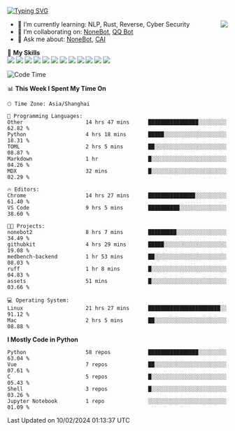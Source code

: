 [![Typing SVG](https://readme-typing-svg.herokuapp.com?size=25&duration=2500&color=8C43EA&vCenter=true&width=200&height=40&lines=Hi+there+%F0%9F%91%8B%F0%9F%8F%BB;I'm+yanyongyu)](https://git.io/typing-svg)

<a href="#">
  <img align="right" src="https://github-readme-stats.vercel.app/api?username=yanyongyu&count_private=true&show_icons=true&bg_color=15,f2f7fd,E0EAFC" />
</a>

- 🌱 I’m currently learning: NLP, Rust, Reverse, Cyber Security
- 👯 I’m collaborating on: [NoneBot](https://github.com/nonebot), [QQ Bot](https://github.com/Mrs4s/go-cqhttp)
- 💬 Ask me about: [NoneBot](https://github.com/nonebot), [CAI](https://github.com/cscs181/CAI)

🌟 **My Skills**  
![](https://img.shields.io/badge/-Python-3e74a2?style=flat-square&logo=Python&logoColor=fff)
![](https://img.shields.io/badge/-TypeScript-3178C6?style=flat-square&logo=TypeScript&logoColor=fff)
![](https://img.shields.io/badge/-Vue-4fc08d?style=flat-square&logo=Vue.js&logoColor=fff)
![](https://img.shields.io/badge/-React-2d98ce?style=flat-square&logo=React&logoColor=fff)
![](https://img.shields.io/badge/-FastAPI-009688?style=flat-square&logo=FastAPI&logoColor=fff)
![](https://img.shields.io/badge/-Linux-000000?style=flat-square&logo=Linux&logoColor=fff)
![](https://img.shields.io/badge/-Docker-2496ED?style=flat-square&logo=Docker&logoColor=fff)
![](https://img.shields.io/badge/-Kubernetes-326CE5?style=flat-square&logo=Kubernetes&logoColor=fff)
![](https://img.shields.io/badge/-GitHub%20Actions-2088FF?style=flat-square&logo=GitHubActions&logoColor=fff)
![](https://img.shields.io/badge/-PostgreSQL-4169E1?style=flat-square&logo=PostgreSQL&logoColor=fff)
![](https://img.shields.io/badge/-Redis-DC382D?style=flat-square&logo=Redis&logoColor=fff)
![](https://img.shields.io/badge/-MongoDB-47A248?style=flat-square&logo=MongoDB&logoColor=fff)

<!--START_SECTION:waka-->
![Code Time](http://img.shields.io/badge/Code%20Time-5%2C817%20hrs%2019%20mins-blue)

📊 **This Week I Spent My Time On** 

```text
🕑︎ Time Zone: Asia/Shanghai

💬 Programming Languages: 
Other                    14 hrs 47 mins      ████████████████░░░░░░░░░   62.82 % 
Python                   4 hrs 18 mins       █████░░░░░░░░░░░░░░░░░░░░   18.31 % 
TOML                     2 hrs 5 mins        ██░░░░░░░░░░░░░░░░░░░░░░░   08.87 % 
Markdown                 1 hr                █░░░░░░░░░░░░░░░░░░░░░░░░   04.26 % 
MDX                      32 mins             █░░░░░░░░░░░░░░░░░░░░░░░░   02.29 % 

🔥 Editors: 
Chrome                   14 hrs 27 mins      ███████████████░░░░░░░░░░   61.40 % 
VS Code                  9 hrs 5 mins        ██████████░░░░░░░░░░░░░░░   38.60 % 

🐱‍💻 Projects: 
nonebot2                 8 hrs 7 mins        █████████░░░░░░░░░░░░░░░░   34.49 % 
githubkit                4 hrs 29 mins       █████░░░░░░░░░░░░░░░░░░░░   19.08 % 
medbench-backend         1 hr 53 mins        ██░░░░░░░░░░░░░░░░░░░░░░░   08.03 % 
ruff                     1 hr 8 mins         █░░░░░░░░░░░░░░░░░░░░░░░░   04.83 % 
assets                   51 mins             █░░░░░░░░░░░░░░░░░░░░░░░░   03.66 % 

💻 Operating System: 
Linux                    21 hrs 27 mins      ███████████████████████░░   91.12 % 
Mac                      2 hrs 5 mins        ██░░░░░░░░░░░░░░░░░░░░░░░   08.88 % 
```

**I Mostly Code in Python** 

```text
Python                   58 repos            ████████████████░░░░░░░░░   63.04 % 
Vue                      7 repos             ██░░░░░░░░░░░░░░░░░░░░░░░   07.61 % 
C                        5 repos             █░░░░░░░░░░░░░░░░░░░░░░░░   05.43 % 
Shell                    3 repos             █░░░░░░░░░░░░░░░░░░░░░░░░   03.26 % 
Jupyter Notebook         1 repo              ░░░░░░░░░░░░░░░░░░░░░░░░░   01.09 % 
```




 Last Updated on 10/02/2024 01:13:37 UTC
<!--END_SECTION:waka-->
